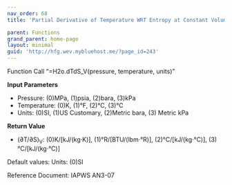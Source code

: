 ```yaml
---
nav_order: 68
title: 'Partial Derivative of Temperature WRT Entropy at Constant Volume f(P, T)'

parent: Functions
grand_parent: home-page
layout: minimal
guid: 'http://hfg.wev.mybluehost.me/?page_id=243'
---
```


Function Call “=H2o.dTdS\_V(pressure, temperature, units)”

**Input Parameters**

- Pressure: (0)MPa, (1)psia, (2)bara, (3)kPa
- Temperature: (0)K, (1)°F, (2)°C, (3)°C
- Units: (0)SI, (1)US Customary, (2)Metric bara, (3) Metric kPa

**Return Value**

- (∂T/∂S)<sub>V</sub>: (0)K/\[kJ/(kg·K)\], (1)°R/\[BTU/(lbm·°R)\], (2)°C/\[kJ/(kg·°C)\], (3)°C/\[kJ/(kg·°C)\]

Default values: Units: (0)SI

Reference Document: IAPWS AN3-07